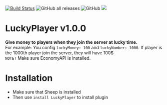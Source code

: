 [![Build Status](https://www.travis-ci.com/TobyDev265/LuckyPlayer.svg?branch=main)](https://www.travis-ci.com/TobyDev265/LuckyPlayer)
![GitHub all releases](https://img.shields.io/github/downloads/TobyDev265/LuckyPlayer/total)
![GitHub](https://img.shields.io/github/license/TobyDev265/LuckyPlayer)
[![](https://poggit.pmmp.io/shield.state/LuckyPlayer)](https://poggit.pmmp.io/p/LuckyPlayer)
# LuckyPlayer v1.0.0
**Give money to players when they join the server at lucky time.**  
For example: You config ```luckyMoney: 100``` and ```luckyNumber: 1000```. If player is the 1000th player join the server, they will have 100$  
``NOTE!`` Make sure EconomyAPI is installed.
# Installation
- Make sure that Sheep is installed
- Then use ```install LuckyPlayer``` to install plugin
